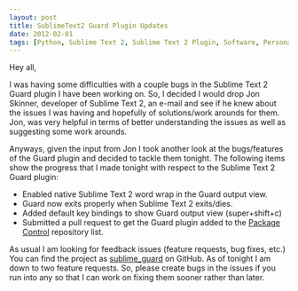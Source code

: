 ```yaml
---
layout: post
title: SublimeText2 Guard Plugin Updates
date: 2012-02-01
tags: [Python, Sublime Text 2, Sublime Text 2 Plugin, Software, Personal, Software Development, Software Projects]
---
```

Hey all,

I was having some difficulties with a couple bugs in the Sublime Text 2 Guard
plugin I have been working on. So, I decided I would drop Jon Skinner,
developer of Sublime Text 2, an e-mail and see if he knew about the issues I
was having and hopefully of solutions/work arounds for them. Jon, was very
helpful in terms of better understanding the issues as well as suggesting some
work arounds.

Anyways, given the input from Jon I took another look at the bugs/features of
the Guard plugin and decided to tackle them tonight. The following items show
the progress that I made tonight with respect to the Sublime Text 2 Guard
plugin: 

* Enabled native Sublime Text 2 word wrap in the Guard output view.
* Guard now exits properly when Sublime Text 2 exits/dies.
* Added default key bindings to show Guard output view (super+shift+c)
* Submitted a pull request to get the Guard plugin added to the [Package
  Control](http://wbond.net/sublime_packages/package_control) repository list.

As usual I am looking for feedback issues (feature requests, bug fixes, etc.)
You can find the project as
[sublime_guard](http://github.com/cyphactor/sublime_guard) on GitHub. As of
tonight I am down to two feature requests. So, please create bugs in the issues
if you run into any so that I can work on fixing them sooner rather than later.
